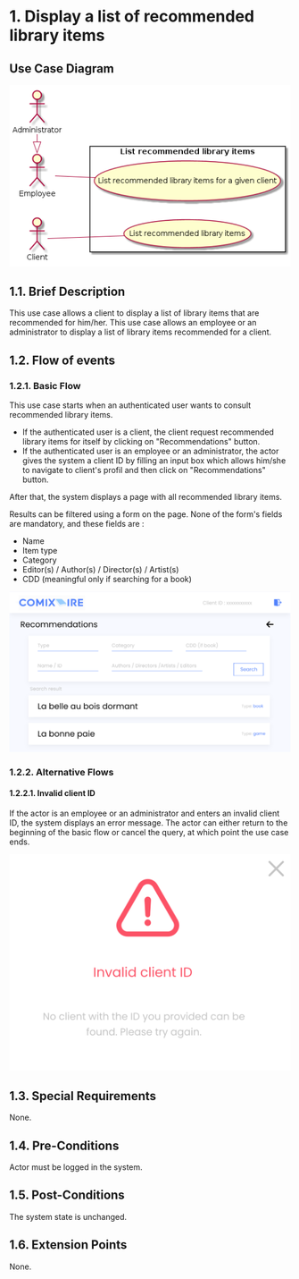 # 1. Display a list of recommended library items

## Use Case Diagram

![Use Case Diagram](./recommendation.png)

## 1.1. Brief Description

This use case allows a client to display a list of library items that are recommended for him/her. This use case allows an employee or an administrator to display a list of library items recommended for a client.

## 1.2. Flow of events

### 1.2.1. Basic Flow

This use case starts when an authenticated user wants to consult recommended library items.

* If the authenticated user is a client, the client request recommended library items for itself by clicking on "Recommendations" button.
* If the authenticated user is an employee or an administrator, the actor gives the system a client ID by filling an input box which allows him/she to navigate to client's profil and then click on "Recommendations" button.

After that, the system displays a page with all recommended library items. 

Results can be filtered using a form on the page. None of the form's fields are mandatory, and these fields are :

* Name
* Item type
* Category
* Editor(s) / Author(s) / Director(s) / Artist(s)
* CDD (meaningful only if searching for a book)

![Page displaying recommended items for a client](./client-recommendations-mockup.svg)

### 1.2.2. Alternative Flows

#### 1.2.2.1. Invalid client ID

If the actor is an employee or an administrator and enters an invalid client ID, the system displays an error message. The actor can either return to the beginning of the basic flow or cancel the query, at which point the use case ends.

![Error message displayed when an invalid client ID is provided by the employee or the administrator](./employee-recom-invalid-client-id-mockup.svg)

## 1.3. Special Requirements

None.

## 1.4. Pre-Conditions

Actor must be logged in the system.

## 1.5. Post-Conditions

The system state is unchanged.

## 1.6. Extension Points

None.

